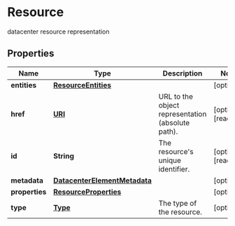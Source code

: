 

# Resource

datacenter resource representation
## Properties

| Name | Type | Description | Notes |
| ------------ | ------------- | ------------- | ------------- |
| **entities** | [**ResourceEntities**](ResourceEntities.md) |  |  [optional] |
| **href** | [**URI**](URI.md) | URL to the object representation (absolute path). |  [optional] [readonly] |
| **id** | **String** | The resource&#39;s unique identifier. |  [optional] [readonly] |
| **metadata** | [**DatacenterElementMetadata**](DatacenterElementMetadata.md) |  |  [optional] |
| **properties** | [**ResourceProperties**](ResourceProperties.md) |  |  [optional] |
| **type** | [**Type**](Type.md) | The type of the resource. |  [optional] |


